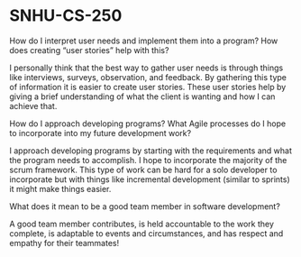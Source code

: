 # SNHU-CS-250
How do I interpret user needs and implement them into a program? How does creating “user stories” help with this?

I personally think that the best way to gather user needs is through things like interviews, surveys, observation, and feedback. By gathering this type of information it is easier to create user stories. These user stories help by giving a brief understanding of what the client is wanting and how I can achieve that. 

How do I approach developing programs? What Agile processes do I hope to incorporate into my future development work?

I approach developing programs by starting with the requirements and what the program needs to accomplish. I hope to incorporate the majority of the scrum framework. This type of work can be hard for a solo developer to incorporate but with things like incremental development (similar to sprints) it might make things easier. 

What does it mean to be a good team member in software development?

A good team member contributes, is held accountable to the work they complete, is adaptable to events and circumstances, and has respect and empathy for their teammates!
